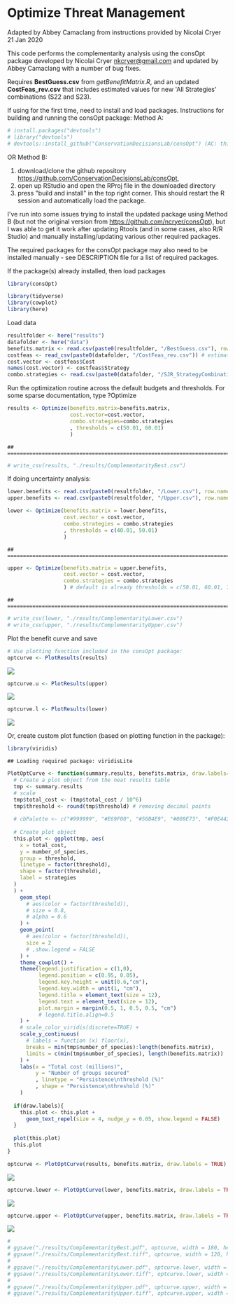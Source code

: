 Optimize Threat Management
================
Adapted by Abbey Camaclang from instructions provided by Nicolai Cryer
21 Jan 2020

This code performs the complementarity analysis using the consOpt package developed by Nicolai Cryer <nkcryer@gmail.com> and updated by Abbey Camaclang with a number of bug fixes.

Requires **BestGuess.csv** from *getBenefitMatrix.R*, and an updated **CostFeas\_rev.csv** that includes estimated values for new 'All Strategies' combinations (S22 and S23).

If using for the first time, need to install and load packages.
Instructions for building and running the consOpt package: Method A:

``` r
# install.packages("devtools")
# library("devtools")
# devtools::install_github("ConservationDecisionsLab/consOpt") (AC: this has never worked properly for me)
```

OR Method B:
1) download/clone the github repository <https://github.com/ConservationDecisionsLab/consOpt>,
2) open up RStudio and open the RProj file in the downloaded directory
3) press "build and install" in the top right corner. This should restart the R session and automatically load the package.

I've run into some issues trying to install the updated package using Method B (but not the original version from <https://github.com/ncryer/consOpt>), but I was able to get it work after updating Rtools (and in some cases, also R/R Studio) and manually installing/updating various other required packages.

The required packages for the consOpt package may also need to be installed manually - see DESCRIPTION file for a list of required packages.

If the package(s) already installed, then load packages

``` r
library(consOpt)

library(tidyverse)
library(cowplot)
library(here)
```

Load data

``` r
resultfolder <- here("results")
datafolder <- here("data")
benefits.matrix <- read.csv(paste0(resultfolder, "/BestGuess.csv"), row.names = 1) # expected probability of persistence for each Strategy (rows) and Species Group (columns), including baseline
costfeas <- read_csv(paste0(datafolder, "/CostFeas_rev.csv")) # estimated Cost and Feasibility (columns 2 & 3) for each Strategy (col 1), including baseline
cost.vector <- costfeas$Cost
names(cost.vector) <- costfeas$Strategy
combo.strategies <- read.csv(paste0(datafolder, "/SJR_StrategyCombinations.csv"), header = TRUE) # list of individual strategies that make up each strategy (in columns). Should have a column for baseline and all strategies
```

Run the optimization routine across the default budgets and thresholds. For some sparse documentation, type ?Optimize

``` r
results <- Optimize(benefits.matrix=benefits.matrix, 
                    cost.vector=cost.vector, 
                    combo.strategies=combo.strategies
                    , thresholds = c(50.01, 60.01)
                    )
```

    ## =========================================================================

``` r
# write_csv(results, "./results/ComplementarityBest.csv")
```

If doing uncertainty analysis:

``` r
lower.benefits <- read.csv(paste0(resultfolder, "/Lower.csv"), row.names = 1)
upper.benefits <- read.csv(paste0(resultfolder, "/Upper.csv"), row.names = 1)

lower <- Optimize(benefits.matrix = lower.benefits,
                  cost.vector = cost.vector,
                  combo.strategies = combo.strategies
                  , thresholds = c(40.01, 50.01)
                  )
```

    ## =========================================================================

``` r
upper <- Optimize(benefits.matrix = upper.benefits,
                  cost.vector = cost.vector,
                  combo.strategies = combo.strategies
                  ) # default is already thresholds = c(50.01, 60.01, 70.01)
```

    ## ===========================================================================

``` r
# write_csv(lower, "./results/ComplementarityLower.csv")
# write_csv(upper, "./results/ComplementarityUpper.csv")
```

Plot the benefit curve and save

``` r
# Use plotting function included in the consOpt package:
optcurve <- PlotResults(results)
```

![](optimizeManagement_files/figure-markdown_github/unnamed-chunk-6-1.png)

``` r
optcurve.u <- PlotResults(upper)
```

![](optimizeManagement_files/figure-markdown_github/unnamed-chunk-6-2.png)

``` r
optcurve.l <- PlotResults(lower)
```

![](optimizeManagement_files/figure-markdown_github/unnamed-chunk-6-3.png)

Or, create custom plot function (based on plotting function in the package):

``` r
library(viridis)
```

    ## Loading required package: viridisLite

``` r
PlotOptCurve <- function(summary.results, benefits.matrix, draw.labels=TRUE){
  # Create a plot object from the neat results table
  tmp <- summary.results
  # scale
  tmp$total_cost <- (tmp$total_cost / 10^6)
  tmp$threshold <- round(tmp$threshold) # removing decimal points
  
  # cbPalette <- c("#999999", "#E69F00", "#56B4E9", "#009E73", "#F0E442", "#0072B2", "#D55E00", "#CC79A7")
  
  # Create plot object
  this.plot <- ggplot(tmp, aes(
    x = total_cost, 
    y = number_of_species, 
    group = threshold, 
    linetype = factor(threshold),
    shape = factor(threshold), 
    label = strategies
  )
  ) +
    geom_step(
      # aes(color = factor(threshold)), 
      # size = 0.8,
      # alpha = 0.6
    ) +
    geom_point(
      # aes(color = factor(threshold)),
      size = 2
      # ,show.legend = FALSE
    ) +
    theme_cowplot() +
    theme(legend.justification = c(1,0),
          legend.position = c(0.95, 0.05),
          legend.key.height = unit(0.6,"cm"),
          legend.key.width = unit(1, "cm"),
          legend.title = element_text(size = 12),
          legend.text = element_text(size = 12),
          plot.margin = margin(0.5, 1, 0.5, 0.5, "cm")
          # legend.title.align=0.5
    ) +
    # scale_color_viridis(discrete=TRUE) +
    scale_y_continuous(
      # labels = function (x) floor(x), 
      breaks = min(tmp$number_of_species):length(benefits.matrix),
      limits = c(min(tmp$number_of_species), length(benefits.matrix))
    ) +
    labs(x = "Total cost (millions)", 
         y = "Number of groups secured"
         , linetype = "Persistence\nthreshold (%)"
         , shape = "Persistence\nthreshold (%)"
    )
  
  if(draw.labels){
    this.plot <- this.plot + 
      geom_text_repel(size = 4, nudge_y = 0.05, show.legend = FALSE)
  }
  
  plot(this.plot)
  this.plot
}

optcurve <- PlotOptCurve(results, benefits.matrix, draw.labels = TRUE)
```

![](optimizeManagement_files/figure-markdown_github/unnamed-chunk-7-1.png)

``` r
optcurve.lower <- PlotOptCurve(lower, benefits.matrix, draw.labels = TRUE)
```

![](optimizeManagement_files/figure-markdown_github/unnamed-chunk-7-2.png)

``` r
optcurve.upper <- PlotOptCurve(upper, benefits.matrix, draw.labels = TRUE)
```

![](optimizeManagement_files/figure-markdown_github/unnamed-chunk-7-3.png)

``` r
# 
# ggsave("./results/ComplementarityBest.pdf", optcurve, width = 180, height = 120, units = "mm")
# ggsave("./results/ComplementarityBest.tiff", optcurve, width = 120, height = 115, units = "mm", dpi = 600)
# 
# ggsave("./results/ComplementarityLower.pdf", optcurve.lower, width = 180, height = 120, units = "mm")
# ggsave("./results/ComplementarityLower.tiff", optcurve.lower, width = 120, height = 115, units = "mm", dpi = 600)
# 
# ggsave("./results/ComplementarityUpper.pdf", optcurve.upper, width = 180, height = 120, units = "mm")
# ggsave("./results/ComplementarityUpper.tiff", optcurve.upper, width = 120, height = 115, units = "mm", dpi = 600)
```
